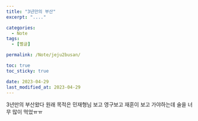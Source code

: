 ```yaml
---
title: "3년만의 부산"
excerpt: "...."

categories:
  - Note
tags:
  - [뻘글]

permalink: /Note/jeju2busan/

toc: true
toc_sticky: true

date: 2023-04-29
last_modified_at: 2023-04-29
---
```


3년만의 부산왔다
원래 목적은 민재형님 보고 영구보고 재훈이 보고
가야하는데 술을 너무 많이 먹었ㅠㅠ 